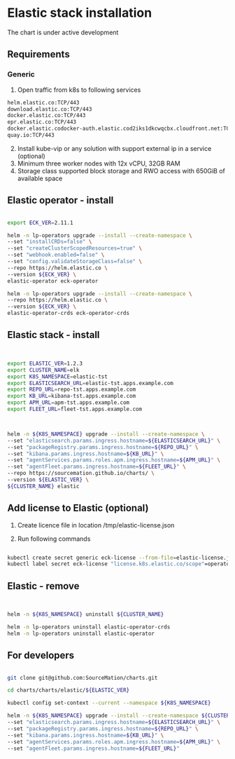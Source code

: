 
# Elastic stack installation

The chart is under active development

## Requirements

### Generic

1. Open traffic from k8s to following services

```bash
helm.elastic.co:TCP/443
download.elastic.co:TCP/443
docker.elastic.co:TCP/443
epr.elastic.co:TCP/443
docker.elastic.codocker-auth.elastic.cod2iks1dkcwqcbx.cloudfront.net:TCP/443
quay.io:TCP/443
```

2. Install kube-vip or any solution with support external ip in a service (optional)
3. Minimum three worker nodes with 12x vCPU, 32GB RAM
4. Storage class supported block storage and RWO access with 650GiB of available space

## Elastic operator - install

```bash 

export ECK_VER=2.11.1

helm -n lp-operators upgrade --install --create-namespace \
--set "installCRDs=false" \
--set "createClusterScopedResources=true" \
--set "webhook.enabled=false" \
--set "config.validateStorageClass=false" \
--repo https://helm.elastic.co \
--version ${ECK_VER} \
elastic-operator eck-operator

helm -n lp-operators upgrade --install --create-namespace \
--repo https://helm.elastic.co \
--version ${ECK_VER} \
elastic-operator-crds eck-operator-crds


```

## Elastic stack - install

```bash


export ELASTIC_VER=1.2.3
export CLUSTER_NAME=elk
export K8S_NAMESPACE=elastic-tst
export ELASTICSEARCH_URL=elastic-tst.apps.example.com
export REPO_URL=repo-tst.apps.example.com
export KB_URL=kibana-tst.apps.example.com
export APM_URL=apm-tst.apps.example.com
export FLEET_URL=fleet-tst.apps.example.com



helm -n ${K8S_NAMESPACE} upgrade --install --create-namespace \
--set "elasticsearch.params.ingress.hostname=${ELASTICSEARCH_URL}" \
--set "packageRegistry.params.ingress.hostname=${REPO_URL}" \
--set "kibana.params.ingress.hostname=${KB_URL}" \
--set "agentServices.params.roles.apm.ingress.hostname=${APM_URL}" \
--set "agentFleet.params.ingress.hostname=${FLEET_URL}" \
--repo https://sourcemation.github.io/charts/ \
--version ${ELASTIC_VER} \
${CLUSTER_NAME} elastic


```

## Add license to Elastic (optional)

1. Create licence file in location /tmp/elastic-license.json

2. Run following commands

```bash

kubectl create secret generic eck-license --from-file=elastic-license.json -n ${K8S_NAMESPACE} 
kubectl label secret eck-license "license.k8s.elastic.co/scope"=operator -n ${K8S_NAMESPACE}

```


## Elastic - remove


```bash


helm -n ${K8S_NAMESPACE} uninstall ${CLUSTER_NAME}

helm -n lp-operators uninstall elastic-operator-crds
helm -n lp-operators uninstall elastic-operator

```


## For developers


```bash 

git clone git@github.com:SourceMation/charts.git

cd charts/charts/elastic/${ELASTIC_VER}

kubectl config set-context --current --namespace ${K8S_NAMESPACE}

helm -n ${K8S_NAMESPACE} upgrade --install --create-namespace ${CLUSTER_NAME} . \
--set "elasticsearch.params.ingress.hostname=${ELASTICSEARCH_URL}" \
--set "packageRegistry.params.ingress.hostname=${REPO_URL}" \
--set "kibana.params.ingress.hostname=${KB_URL}" \
--set "agentServices.params.roles.apm.ingress.hostname=${APM_URL}" \
--set "agentFleet.params.ingress.hostname=${FLEET_URL}"

```
